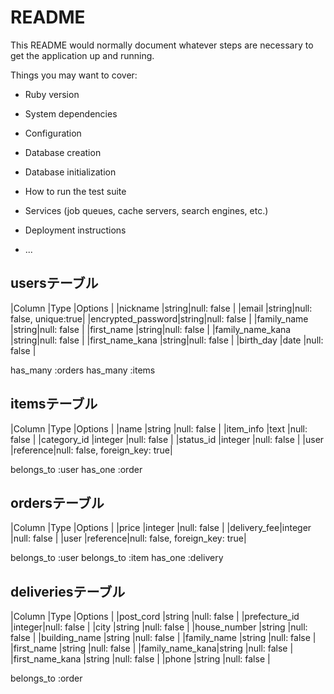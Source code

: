 # README

This README would normally document whatever steps are necessary to get the
application up and running.

Things you may want to cover:

* Ruby version

* System dependencies

* Configuration

* Database creation

* Database initialization

* How to run the test suite

* Services (job queues, cache servers, search engines, etc.)

* Deployment instructions

* ...

## usersテーブル
|Column            |Type  |Options                 |
|nickname          |string|null: false             |
|email             |string|null: false, unique:true|
|encrypted_password|string|null: false             |
|family_name       |string|null: false             |
|first_name        |string|null: false             |
|family_name_kana  |string|null: false             |
|first_name_kana   |string|null: false             |
|birth_day         |date  |null: false             |

has_many :orders
has_many :items

## itemsテーブル
|Column          |Type     |Options                       |
|name            |string   |null: false                   |
|item_info       |text     |null: false                   |
|category_id     |integer  |null: false                   |
|status_id       |integer  |null: false                   |
|user            |reference|null: false, foreign_key: true|

belongs_to :user
has_one :order

## ordersテーブル
|Column      |Type     |Options                       |
|price       |integer  |null: false                   |
|delivery_fee|integer  |null: false                   |
|user        |reference|null: false, foreign_key: true|

belongs_to :user
belongs_to :item
has_one :delivery

## deliveriesテーブル
|Column          |Type   |Options                       |
|post_cord       |string |null: false                   |
|prefecture_id   |integer|null: false                   |
|city            |string |null: false                   |
|house_number    |string |null: false                   |
|building_name   |string |null: false                   |
|family_name     |string |null: false                   |
|first_name      |string |null: false                   |
|family_name_kana|string |null: false                   |
|first_name_kana |string |null: false                   |
|phone           |string |null: false                   |

belongs_to :order